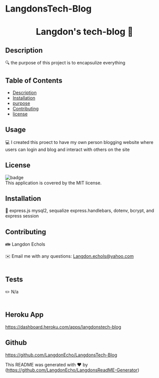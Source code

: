 # LangdonsTech-Blog

<h1 align="center">Langdon's tech-blog 👋</h1>

## Description
🔍 the purpose of this project is to encapsulize everything 

## Table of Contents
- [Description](#description)
- [Installation](#installation)
- [purpose](#purpose)
- [Contributing](#contributing)
- [license](#license)

## Usage
💻 I created this proect to have my own person blogging website where users can login and blog and interact with others on the site

## License
![badge](https://img.shields.io/badge/license-MIT-brightgreen)
<br />
This application is covered by the MIT license. 

## Installation
💾 express.js mysql2, sequalize express.handlebars, dotenv, bcrypt, and express session 

## Contributing
👪 Langdon Echols

✉️ Email me with any questions: Langdon.echols@yahoo.com<br /><br />

## Tests
✏️ N/a<br />
<br />

## Heroku App
https://dashboard.heroku.com/apps/langdonstech-blog

## Github
https://github.com/LangdonEcho/LangdonsTech-Blog


This README was generated with ❤️ by (https://github.com/LangdonEcho/LangdonsReadME-Generator)